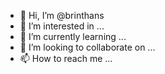 - 👋 Hi, I’m @brinthans
- 👀 I’m interested in ...
- 🌱 I’m currently learning ...
- 💞️ I’m looking to collaborate on ...
- 📫 How to reach me ...

<!---
brinthans/brinthans is a ✨ special ✨ repository because its `README.md` (this file) appears on your GitHub profile.
You can click the Preview link to take a look at your changes.
--->
